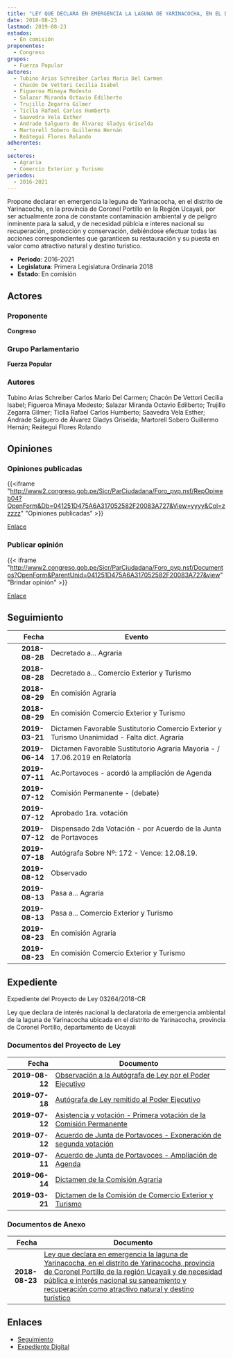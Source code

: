 ```yaml
---
title: "LEY QUE DECLARA EN EMERGENCIA LA LAGUNA DE YARINACOCHA, EN EL DISTRITO DE YARINACOCHA, PROVINCIA DE CORONEL PORTILLO DE LA REGIÓN UCAYALI Y DE NECESIDAD PÚBLICA E INTERÉS NACIONAL SU SANEAMIENTO Y RECUPERACIÓN COMO ATRACTIVO NATURAL Y DESTINO TURÍSTICO"
date: 2018-08-23
lastmod: 2019-08-23
estados: 
  - En comisión
proponentes: 
  - Congreso
grupos: 
  - Fuerza Popular
autores: 
  - Tubino Arias Schreiber Carlos Mario Del Carmen
  - Chacón De Vettori Cecilia Isabel
  - Figueroa Minaya Modesto
  - Salazar Miranda Octavio Edilberto
  - Trujillo Zegarra Gilmer
  - Ticlla Rafael Carlos Humberto
  - Saavedra Vela Esther
  - Andrade Salguero de Álvarez Gladys Griselda
  - Martorell Sobero Guillermo Hernán
  - Reátegui Flores Rolando
adherentes: 
  - 
sectores: 
  - Agraria
  - Comercio Exterior y Turismo
periodos: 
  - 2016-2021
---
```


Propone declarar en emergencia la leguna de Yarinacocha, en el distrito de Yarinacocha, en la provincia de Coronel Portillo en la Región Ucayali, por ser actualmente zona de constante contaminación ambiental y de peligro inminente para la salud, y de necesidad públcia e interes nacional su recuperación,, protección y conservación, debiéndose efectuar todas las acciones correspondientes que garanticen su restauración y su puesta en valor como atractivo natural y destino turístico.

- **Periodo**: 2016-2021
- **Legislatura**: Primera Legislatura Ordinaria 2018
- **Estado**: En comisión

## Actores

### Proponente

**Congreso**

### Grupo Parlamentario

**Fuerza Popular**

### Autores

Tubino Arias Schreiber Carlos Mario Del Carmen; Chacón De Vettori Cecilia Isabel; Figueroa Minaya Modesto; Salazar Miranda Octavio Edilberto; Trujillo Zegarra Gilmer; Ticlla Rafael Carlos Humberto; Saavedra Vela Esther; Andrade Salguero de Álvarez Gladys Griselda; Martorell Sobero Guillermo Hernán; Reátegui Flores Rolando


## Opiniones

### Opiniones publicadas

{{<iframe "http://www2.congreso.gob.pe/Sicr/ParCiudadana/Foro_pvp.nsf/RepOpiweb04?OpenForm&Db=041251D475A6A317052582F20083A727&View=yyyy&Col=zzzzz" "Opiniones publicadas" >}}

[Enlace](http://www2.congreso.gob.pe/Sicr/ParCiudadana/Foro_pvp.nsf/RepOpiweb04?OpenForm&Db=041251D475A6A317052582F20083A727&View=yyyy&Col=zzzzz)
### Publicar opinión

{{< iframe "http://www2.congreso.gob.pe/Sicr/ParCiudadana/Foro_pvp.nsf/Documentos?OpenForm&ParentUnid=041251D475A6A317052582F20083A727&view" "Brindar opinión" >}}

[Enlace](http://www2.congreso.gob.pe/Sicr/ParCiudadana/Foro_pvp.nsf/Documentos?OpenForm&ParentUnid=041251D475A6A317052582F20083A727&view)

## Seguimiento

| Fecha | Evento |
|------:|--------|
| **2018-08-28** | Decretado a... Agraria|
| **2018-08-28** | Decretado a... Comercio Exterior y Turismo|
| **2018-08-29** | En comisión Agraria|
| **2018-08-29** | En comisión Comercio Exterior y Turismo|
| **2019-03-21** | Dictamen Favorable Sustitutorio Comercio Exterior y Turismo Unanimidad - Falta dict. Agraria|
| **2019-06-14** | Dictamen Favorable Sustitutorio Agraria Mayoria - / 17.06.2019 en Relatoría|
| **2019-07-11** | Ac.Portavoces - acordó la ampliación de Agenda|
| **2019-07-12** | Comisión Permanente - (debate)|
| **2019-07-12** | Aprobado 1ra. votación|
| **2019-07-12** | Dispensado 2da Votación - por Acuerdo de la Junta de Portavoces|
| **2019-07-18** | Autógrafa Sobre Nº: 172 - Vence: 12.08.19.|
| **2019-08-12** | Observado|
| **2019-08-13** | Pasa a... Agraria|
| **2019-08-13** | Pasa a... Comercio Exterior y Turismo|
| **2019-08-23** | En comisión Agraria|
| **2019-08-23** | En comisión Comercio Exterior y Turismo|


## Expediente

Expediente del Proyecto de Ley 03264/2018-CR

Ley que declara de interés nacional la declaratoria de emergencia ambiental de la laguna de Yarinacocha ubicada en el distrito de Yarinacocha, provincia de Coronel Portillo, departamento de Ucayali


### Documentos del Proyecto de Ley

| Fecha | Documento |
|------:|--------|
| **2019-08-12** | [Observación a la Autógrafa de Ley por el Poder Ejecutivo](http://www.leyes.congreso.gob.pe/Documentos/2016_2021/Observacion_a_la_Autografa/OBAU0326420190812.pdf) |
| **2019-07-18** | [Autógrafa de Ley remitido al Poder Ejecutivo](http://www.leyes.congreso.gob.pe/Documentos/2016_2021/Autografas/Ley_y_de_Resolucion_Legislativa/AU0218620190528.pdf) |
| **2019-07-12** | [Asistencia y votación - Primera votación de la Comisión Permanente](http://www.leyes.congreso.gob.pe/Documentos/2016_2021/Asistencia_y_Votacion/Proyectos_de_Ley/AV0326420190712.pdf) |
| **2019-07-12** | [Acuerdo de Junta de Portavoces - Exoneración de segunda votación](http://www.leyes.congreso.gob.pe/Documentos/2016_2021/Acuerdos/Junta_Portavoces/AJP0326420190712.pdf) |
| **2019-07-11** | [Acuerdo de Junta de Portavoces - Ampliación de Agenda](http://www.leyes.congreso.gob.pe/Documentos/2016_2021/Acuerdos/Junta_Portavoces/AJP0326420190711.pdf) |
| **2019-06-14** | [Dictamen de la Comisión Agraria](http://www.leyes.congreso.gob.pe/Documentos/2016_2021/ADLP/Normas_Legales/30815-LEY.pdf) |
| **2019-03-21** | [Dictamen de la Comisión de Comercio Exterior y Turismo](http://www.leyes.congreso.gob.pe/Documentos/2016_2021/Dictamenes/Proyectos_de_Ley/03264DC03MAY20190321.pdf) |

### Documentos de Anexo

| Fecha | Documento |
|------:|--------|
| **2018-08-23** | [Ley que declara en emergencia la laguna de Yarinacocha, en el distrito de Yarinacocha, provincia de Coronel Portillo de la región Ucayali y de necesidad pública e interés nacional su saneamiento y recuperación como atractivo natural y destino turístico](http://www.leyes.congreso.gob.pe/Documentos/2016_2021/Proyectos_de_Ley_y_de_Resoluciones_Legislativas/PL0326420180823.pdf) |

## Enlaces 

- [Seguimiento](http://www2.congreso.gob.pehttp://www2.congreso.gob.pe/Sicr/TraDocEstProc/CLProLey2016.nsf/f7fff46988ca05b1052578e100829cc7/d7ca2846a359c059052582f3000225d3?OpenDocument)
- [Expediente Digital](http://www2.congreso.gob.pehttp://www2.congreso.gob.pe/Sicr/TraDocEstProc/CLProLey2016.nsf/f7fff46988ca05b1052578e100829cc7/d7ca2846a359c059052582f3000225d3?OpenDocument&Click=05257FB7005EB655.eb71d0cf91d8294e05256cdf006b5706/$Body/0.1C6C)
